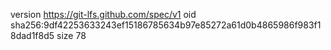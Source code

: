 version https://git-lfs.github.com/spec/v1
oid sha256:9df42253633243ef15186785634b97e85272a61d0b4865986f983f18dad1f8d5
size 78
